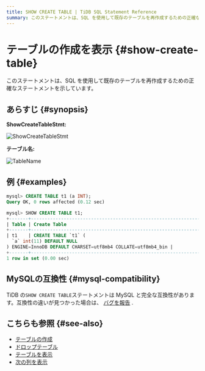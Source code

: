```yaml
---
title: SHOW CREATE TABLE | TiDB SQL Statement Reference
summary: このステートメントは、SQL を使用して既存のテーブルを再作成するための正確なステートメントを示しています。TiDB の`SHOW CREATE TABLE`ステートメントは MySQL と完全な互換性があります。互換性の違いが見つかった場合は、バグを報告。テーブルの作成、ドロップテーブル、テーブルを表示、次の列を表示も参照。
---
```


# テーブルの作成を表示 {#show-create-table}

このステートメントは、SQL を使用して既存のテーブルを再作成するための正確なステートメントを示しています。

## あらすじ {#synopsis}

**ShowCreateTableStmt:**

![ShowCreateTableStmt](https://download.pingcap.com/images/docs/sqlgram/ShowCreateTableStmt.png)

**テーブル名:**

![TableName](https://download.pingcap.com/images/docs/sqlgram/TableName.png)

## 例 {#examples}

```sql
mysql> CREATE TABLE t1 (a INT);
Query OK, 0 rows affected (0.12 sec)

mysql> SHOW CREATE TABLE t1;
+-------+------------------------------------------------------------------------------------------------------------+
| Table | Create Table                                                                                               |
+-------+------------------------------------------------------------------------------------------------------------+
| t1    | CREATE TABLE `t1` (
  `a` int(11) DEFAULT NULL
) ENGINE=InnoDB DEFAULT CHARSET=utf8mb4 COLLATE=utf8mb4_bin |
+-------+------------------------------------------------------------------------------------------------------------+
1 row in set (0.00 sec)
```

## MySQLの互換性 {#mysql-compatibility}

TiDB の`SHOW CREATE TABLE`ステートメントは MySQL と完全な互換性があります。互換性の違いが見つかった場合は、 [バグを報告](https://docs.pingcap.com/tidb/stable/support) .

## こちらも参照 {#see-also}

-   [テーブルの作成](/sql-statements/sql-statement-create-table.md)
-   [ドロップテーブル](/sql-statements/sql-statement-drop-table.md)
-   [テーブルを表示](/sql-statements/sql-statement-show-tables.md)
-   [次の列を表示](/sql-statements/sql-statement-show-columns-from.md)
